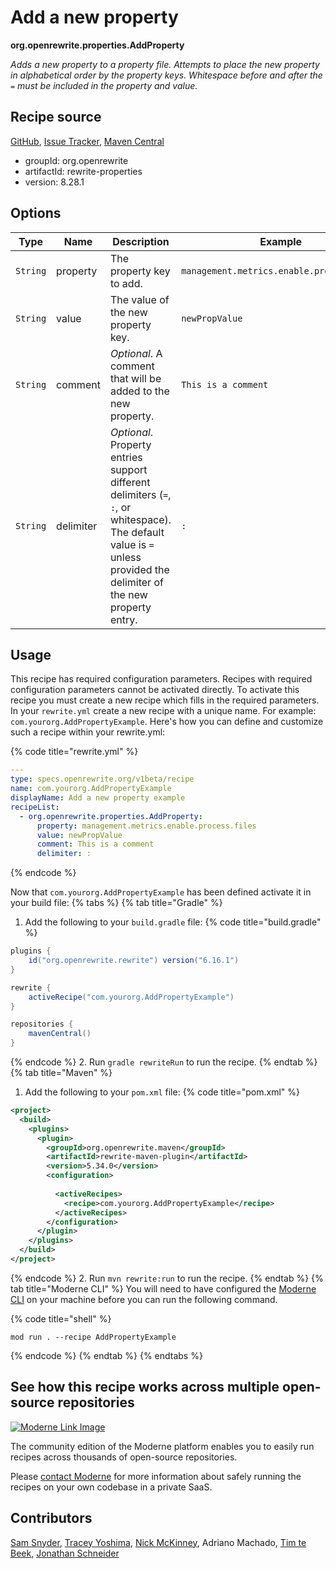 # Add a new property

**org.openrewrite.properties.AddProperty**

_Adds a new property to a property file. Attempts to place the new property in alphabetical order by the property keys. Whitespace before and after the `=` must be included in the property and value._

## Recipe source

[GitHub](https://github.com/openrewrite/rewrite/blob/main/rewrite-properties/src/main/java/org/openrewrite/properties/AddProperty.java), [Issue Tracker](https://github.com/openrewrite/rewrite/issues), [Maven Central](https://central.sonatype.com/artifact/org.openrewrite/rewrite-properties/8.28.1/jar)

* groupId: org.openrewrite
* artifactId: rewrite-properties
* version: 8.28.1

## Options

| Type | Name | Description | Example |
| -- | -- | -- | -- |
| `String` | property | The property key to add. | `management.metrics.enable.process.files` |
| `String` | value | The value of the new property key. | `newPropValue` |
| `String` | comment | *Optional*. A comment that will be added to the new property. | `This is a comment` |
| `String` | delimiter | *Optional*. Property entries support different delimiters (`=`, `:`, or whitespace). The default value is `=` unless provided the delimiter of the new property entry. | `:` |


## Usage

This recipe has required configuration parameters. Recipes with required configuration parameters cannot be activated directly. To activate this recipe you must create a new recipe which fills in the required parameters. In your `rewrite.yml` create a new recipe with a unique name. For example: `com.yourorg.AddPropertyExample`.
Here's how you can define and customize such a recipe within your rewrite.yml:

{% code title="rewrite.yml" %}
```yaml
---
type: specs.openrewrite.org/v1beta/recipe
name: com.yourorg.AddPropertyExample
displayName: Add a new property example
recipeList:
  - org.openrewrite.properties.AddProperty:
      property: management.metrics.enable.process.files
      value: newPropValue
      comment: This is a comment
      delimiter: :
```
{% endcode %}

Now that `com.yourorg.AddPropertyExample` has been defined activate it in your build file:
{% tabs %}
{% tab title="Gradle" %}
1. Add the following to your `build.gradle` file:
{% code title="build.gradle" %}
```groovy
plugins {
    id("org.openrewrite.rewrite") version("6.16.1")
}

rewrite {
    activeRecipe("com.yourorg.AddPropertyExample")
}

repositories {
    mavenCentral()
}
```
{% endcode %}
2. Run `gradle rewriteRun` to run the recipe.
{% endtab %}
{% tab title="Maven" %}
1. Add the following to your `pom.xml` file:
{% code title="pom.xml" %}
```xml
<project>
  <build>
    <plugins>
      <plugin>
        <groupId>org.openrewrite.maven</groupId>
        <artifactId>rewrite-maven-plugin</artifactId>
        <version>5.34.0</version>
        <configuration>
          
          <activeRecipes>
            <recipe>com.yourorg.AddPropertyExample</recipe>
          </activeRecipes>
        </configuration>
      </plugin>
    </plugins>
  </build>
</project>
```
{% endcode %}
2. Run `mvn rewrite:run` to run the recipe.
{% endtab %}
{% tab title="Moderne CLI" %}
You will need to have configured the [Moderne CLI](https://docs.moderne.io/moderne-cli/cli-intro) on your machine before you can run the following command.

{% code title="shell" %}
```shell
mod run . --recipe AddPropertyExample
```
{% endcode %}
{% endtab %}
{% endtabs %}

## See how this recipe works across multiple open-source repositories

[![Moderne Link Image](/.gitbook/assets/ModerneRecipeButton.png)](https://app.moderne.io/recipes/org.openrewrite.properties.AddProperty)

The community edition of the Moderne platform enables you to easily run recipes across thousands of open-source repositories.

Please [contact Moderne](https://moderne.io/product) for more information about safely running the recipes on your own codebase in a private SaaS.

## Contributors
[Sam Snyder](mailto:sam@moderne.io), [Tracey Yoshima](mailto:tracey.yoshima@gmail.com), [Nick McKinney](mailto:mckinneynicholas@gmail.com), Adriano Machado, [Tim te Beek](mailto:tim@moderne.io), [Jonathan Schneider](mailto:jkschneider@gmail.com)
